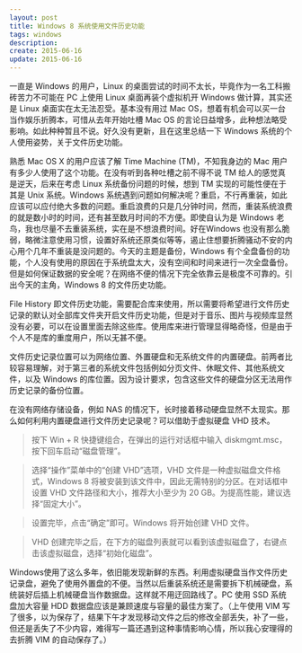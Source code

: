 ```yaml
---
layout: post
title: Windows 8 系统使用文件历史功能
tags: windows
description: 
create: 2015-06-16
update: 2015-06-16
---
```


一直是 Windows 的用户，Linux 的桌面尝试的时间不太长，毕竟作为一名工科搬砖苦力不可能在 PC 上使用 Linux 桌面再装个虚拟机开 Windows 做计算，其实还是 Linux 桌面实在太无法忍受。基本没有用过 Mac OS，想着有机会可以买一台当作娱乐折腾本，可惜从去年开始吐槽 Mac OS 的言论日益增多，此种想法略受影响。如此种种暂且不说。好久没有更新，且在这里总结一下 Windows 系统的个人使用姿势，关于文件历史功能。

熟悉 Mac OS X 的用户应该了解 Time Machine (TM)，不知我身边的 Mac 用户有多少人使用了这个功能。在没有听到各种吐槽之前不得不说 TM 给人的感觉真是逆天，后来在考虑 Linux 系统备份问题的时候，想到 TM 实现的可能性便在于其是 Unix 系统。Windows 系统遇到问题如何解决呢？重启，不行再重装，如此应该可以应付绝大多数的问题。重启浪费的只是几分钟时间，然而，重装系统浪费的就是数小时的时间，还有甚至数月时间的不方便。即使自认为是 Windows 老鸟，我也尽量不去重装系统，实在是不想浪费时间。好在Windows 也没有那么脆弱，略微注意使用习惯，设置好系统还原类似等等，遏止住想要折腾骚动不安的内心用个几年不重装是没问题的。今天的主题是备份，Windows 有个全盘备份的功能，个人没有使用的原因在于系统盘太大，没有空间和时间来进行一次全盘备份。但是如何保证数据的安全呢？在网络不便的情况下完全依靠云是极度不可靠的。引出今天的主角，Windows 8 的文件历史功能。

File History 即文件历史功能，需要配合库来使用，所以需要将希望进行文件历史记录的默认对全部库文件夹开启文件历史功能，但是对于音乐、图片与视频库显然没有必要，可以在设置里面去除这些库。使用库来进行管理显得略奇怪，但是由于个人不是库的重度用户，所以无甚不便。

文件历史记录位置可以为网络位置、外置硬盘和无系统文件的内置硬盘。前两者比较容易理解，对于第三者的系统文件包括例如分页文件、休眠文件、其他系统文件，以及 Windows 的库位置。因为设计要求，包含这些文件的硬盘分区无法用作历史记录的备份位置。

在没有网络存储设备，例如 NAS 的情况下，长时接着移动硬盘显然不太现实。那么如何利用内置硬盘进行文件历史记录呢？可以借助于虚拟硬盘 VHD 技术。

>按下 Win + R 快捷键组合，在弹出的运行对话框中输入 diskmgmt.msc，按下回车启动“磁盘管理”。

>选择“操作”菜单中的“创建 VHD”选项，VHD 文件是一种虚拟磁盘文件格式，Windows 8 将被安装到该文件中，因此无需特别的分区。在对话框中设置 VHD 文件路径和大小，推荐大小至少为 20 GB。为提高性能，建议选择“固定大小”。

>设置完毕，点击“确定”即可。Windows 将开始创建 VHD 文件。

>VHD 创建完毕之后，在下方的磁盘列表就可以看到该虚拟磁盘了，右键点击该虚拟磁盘，选择“初始化磁盘”。

Windows使用了这么多年，依旧能发现新鲜的东西。利用虚拟硬盘当作文件历史记录盘，避免了使用外置盘的不便。当然以后重装系统还是需要拆下机械硬盘，系统装好后插上机械硬盘当作数据盘。这样就不用迂回路线了。PC 使用 SSD 系统盘加大容量 HDD 数据盘应该是兼顾速度与容量的最佳方案了。（上午使用 VIM 写了很多，以为保存了，结果下午才发现移动文件之后的修改全部丢失，补了一些，但还是丢失了不少内容，难得写一篇还遇到这种事情影响心情，所以我心安理得的去折腾  VIM 的自动保存了。）

